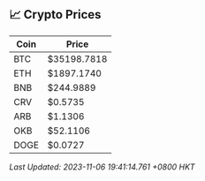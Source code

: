 ## 📈 Crypto Prices

| Coin | Price |
| ---- | ----- |
| BTC | $35198.7818 |
| ETH | $1897.1740 |
| BNB | $244.9889 |
| CRV | $0.5735 |
| ARB | $1.1306 |
| OKB | $52.1106 |
| DOGE | $0.0727 |

_Last Updated: 2023-11-06 19:41:14.761 +0800 HKT_